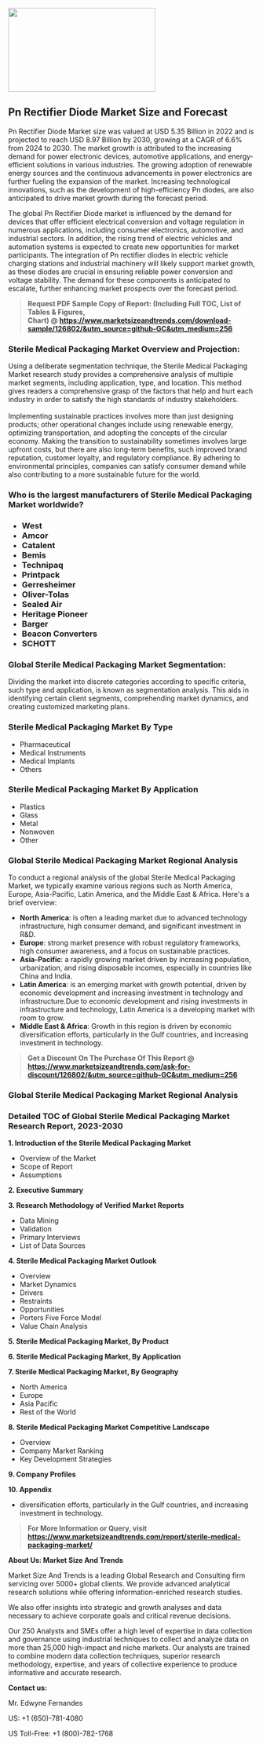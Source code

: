 <p><img class="alignnone size-medium wp-image-20088" src="https://ffe5etoiles.com/wp-content/uploads/2024/12/MST1-300x171.png" alt="" width="300" height="171" /></p><h2>Pn Rectifier Diode Market Size and Forecast</h2><p>Pn Rectifier Diode Market size was valued at USD 5.35 Billion in 2022 and is projected to reach USD 8.97 Billion by 2030, growing at a CAGR of 6.6% from 2024 to 2030. The market growth is attributed to the increasing demand for power electronic devices, automotive applications, and energy-efficient solutions in various industries. The growing adoption of renewable energy sources and the continuous advancements in power electronics are further fueling the expansion of the market. Increasing technological innovations, such as the development of high-efficiency Pn diodes, are also anticipated to drive market growth during the forecast period.</p><p>The global Pn Rectifier Diode market is influenced by the demand for devices that offer efficient electrical conversion and voltage regulation in numerous applications, including consumer electronics, automotive, and industrial sectors. In addition, the rising trend of electric vehicles and automation systems is expected to create new opportunities for market participants. The integration of Pn rectifier diodes in electric vehicle charging stations and industrial machinery will likely support market growth, as these diodes are crucial in ensuring reliable power conversion and voltage stability. The demand for these components is anticipated to escalate, further enhancing market prospects over the forecast period.</p></p><blockquote id="" class=""><strong>Request PDF Sample Copy of Report: (Including Full TOC, List of Tables &amp; Figures, Chart)&nbsp;@&nbsp;<strong><a href="https://www.marketsizeandtrends.com/download-sample/126802/&utm_source=github-GC&utm_medium=256" target="_blank">https://www.marketsizeandtrends.com/download-sample/126802/&utm_source=github-GC&utm_medium=256</a></strong></strong></blockquote><h3 id="" class="">Sterile Medical Packaging Market&nbsp;Overview and Projection:</h3><p id="" class="">Using a deliberate segmentation technique, the Sterile Medical Packaging Market research study provides a comprehensive analysis of multiple market segments, including application, type, and location. This method gives readers a comprehensive grasp of the factors that help and hurt each industry in order to satisfy the high standards of industry stakeholders. <br /> <br />Implementing sustainable practices involves more than just designing products; other operational changes include using renewable energy, optimizing transportation, and adopting the concepts of the circular economy. Making the transition to sustainability sometimes involves large upfront costs, but there are also long-term benefits, such improved brand reputation, customer loyalty, and regulatory compliance. By adhering to environmental principles, companies can satisfy consumer demand while also contributing to a more sustainable future for the world.</p><h3 id="" class="">Who is the largest manufacturers of&nbsp;Sterile Medical Packaging Market worldwide?</h3><h3 class=""><p><ul><li>West </li><li> Amcor </li><li> Catalent </li><li> Bemis </li><li> Technipaq </li><li> Printpack </li><li> Gerresheimer </li><li> Oliver-Tolas </li><li> Sealed Air </li><li> Heritage Pioneer </li><li> Barger </li><li> Beacon Converters </li><li> SCHOTT</li></ul></p></h3><h3 id="" class="">Global&nbsp;Sterile Medical Packaging Market Segmentation:</h3><p id="" class="">Dividing the market into discrete categories according to specific criteria, such type and application, is known as segmentation analysis. This aids in identifying certain client segments, comprehending market dynamics, and creating customized marketing plans.</p><h3 id="" class="">Sterile Medical Packaging Market&nbsp;By Type</h3><p><p><ul><li>Pharmaceutical </li><li> Medical Instruments </li><li> Medical Implants </li><li> Others</p></li></ul></p></p><h3 id="" class="">Sterile Medical Packaging Market&nbsp;By Application</h3><p class=""><p><ul><li>Plastics </li><li> Glass </li><li> Metal </li><li> Nonwoven </li><li> Other</li></ul></p></p><h3 id="" class="">Global Sterile Medical Packaging Market Regional Analysis</h3><p id="" class="">To conduct a regional analysis of the global Sterile Medical Packaging Market, we typically examine various regions such as North America, Europe, Asia-Pacific, Latin America, and the Middle East &amp; Africa. Here's a brief overview:</p><ul><li><strong>North America</strong>: is often a leading market due to advanced technology infrastructure, high consumer demand, and significant investment in R&amp;D.</li><li><strong>Europe</strong>: strong market presence with robust regulatory frameworks, high consumer awareness, and a focus on sustainable practices.</li><li><strong>Asia-Pacific</strong>: a rapidly growing market driven by increasing population, urbanization, and rising disposable incomes, especially in countries like China and India.</li><li><strong>Latin America</strong>: is an emerging market with growth potential, driven by economic development and increasing investment in technology and infrastructure.Due to economic development and rising investments in infrastructure and technology, Latin America is a developing market with room to grow.</li><li><strong>Middle East &amp; Africa</strong>: Growth in this region is driven by economic diversification efforts, particularly in the Gulf countries, and increasing investment in technology.</li></ul><blockquote id="" class=""><strong>Get a Discount On The Purchase Of This Report @ <strong><a href="https://www.marketsizeandtrends.com/ask-for-discount/126802/&utm_source=github-GC&utm_medium=256" target="_blank">https://www.marketsizeandtrends.com/ask-for-discount/126802/&utm_source=github-GC&utm_medium=256</a></strong></strong></blockquote><h3 id="" class="">Global Sterile Medical Packaging Market Regional Analysis</h3><h3 id="" class="">Detailed TOC of Global Sterile Medical Packaging Market Research Report, 2023-2030</h3><p id="" class=""><strong>1. Introduction of the Sterile Medical Packaging Market</strong></p><ul><li>Overview of the Market</li><li>Scope of Report</li><li>Assumptions</li></ul><p id="" class=""><strong>2. Executive Summary</strong></p><p id="" class=""><strong>3. Research Methodology of Verified Market Reports</strong></p><ul><li>Data Mining</li><li>Validation</li><li>Primary Interviews</li><li>List of Data Sources</li></ul><p id="" class=""><strong>4. Sterile Medical Packaging Market Outlook</strong></p><ul><li>Overview</li><li>Market Dynamics</li><li>Drivers</li><li>Restraints</li><li>Opportunities</li><li>Porters Five Force Model</li><li>Value Chain Analysis</li></ul><p id="" class=""><strong>5. Sterile Medical Packaging Market, By Product</strong></p><p id="" class=""><strong>6. Sterile Medical Packaging Market, By Application</strong></p><p id="" class=""><strong>7. Sterile Medical Packaging Market, By Geography</strong></p><ul><li>North America</li><li>Europe</li><li>Asia Pacific</li><li>Rest of the World</li></ul><p id="" class=""><strong>8. Sterile Medical Packaging Market Competitive Landscape</strong></p><ul><li>Overview</li><li>Company Market Ranking</li><li>Key Development Strategies</li></ul><p id="" class=""><strong>9. Company Profiles</strong></p><p id="" class=""><strong>10. Appendix</strong></p><ul><li>diversification efforts, particularly in the Gulf countries, and increasing investment in technology.</li></ul><blockquote id="" class=""><strong>For More Information or Query, visit <strong><strong><a href="https://www.marketsizeandtrends.com/report/sterile-medical-packaging-market/" target="_blank">https://www.marketsizeandtrends.com/report/sterile-medical-packaging-market/</a></strong></strong></strong></blockquote><p id="" class=""><strong>About Us: Market Size And Trends</strong></p><p id="" class="">Market Size And Trends is a leading Global Research and Consulting firm servicing over 5000+ global clients. We provide advanced analytical research solutions while offering information-enriched research studies.</p><p id="" class="">We also offer insights into strategic and growth analyses and data necessary to achieve corporate goals and critical revenue decisions.</p><p id="" class="">Our 250 Analysts and SMEs offer a high level of expertise in data collection and governance using industrial techniques to collect and analyze data on more than 25,000 high-impact and niche markets. Our analysts are trained to combine modern data collection techniques, superior research methodology, expertise, and years of collective experience to produce informative and accurate research.</p><p id="" class=""><strong>Contact us:</strong></p><p id="" class="">Mr. Edwyne Fernandes</p><p id="" class="">US: +1 (650)-781-4080</p><p id="" class="">US Toll-Free: +1 (800)-782-1768</p>
